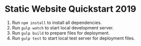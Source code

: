 # Static Website Quickstart 2019

1) Run `npm install` to install all dependencies.
2) Run `gulp watch` to start local development server.
3) Run `gulp build` to prepare files for deployment.
4) Run `gulp test` to start local test server for deployment files.